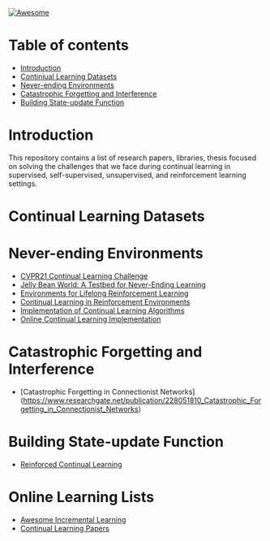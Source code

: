 [![Awesome](https://awesome.re/badge.svg)](https://awesome.re)

Table of contents
=================

<!--ts-->
   * [Introduction](#introduction)
   * [Continiual Learning Datasets](#continual-learning-datasets)
   * [Never-ending Environments](#never-ending-environments)
   * [Catastrophic Forgetting and Interference](#catastrophic-forgetting-and-interference)
   * [Building State-update Function](#building-state-update-function)
<!--te-->


Introduction
=================
This repository contains a list of research papers, libraries, thesis focused on solving the challenges that we face during continual learning in supervised, self-supervised, unsupervised, and reinforcement learning settings.

Continual Learning Datasets
=================

<!--ts-->

<!--te-->

Never-ending Environments
=================

<!--ts-->
* [CVPR21 Continual Learning Challenge](https://eval.ai/web/challenges/challenge-page/829/overview)
* [Jelly Bean World: A Testbed for Never-Ending Learning](https://arxiv.org/abs/2002.06306)
* [Environments for Lifelong Reinforcement Learning](https://arxiv.org/pdf/1811.10732.pdf)
* [Continual Learning in Reinforcement Environments](https://www.cs.utexas.edu/~ring/Ring-dissertation.pdf)
* [Implementation of Continual Learning Algorithms](https://github.com/GMvandeVen/continual-learning)
* [Online Continual Learning Implementation](https://github.com/RaptorMai/online-continual-learning)
<!--te-->

Catastrophic Forgetting and Interference
=================

<!--ts-->
* [Catastrophic Forgetting in Connectionist Networks] (https://www.researchgate.net/publication/228051810_Catastrophic_Forgetting_in_Connectionist_Networks)
<!--te-->

Building State-update Function
=================

<!--ts-->
* [Reinforced Continual Learning](https://papers.nips.cc/paper/2018/file/cee631121c2ec9232f3a2f028ad5c89b-Paper.pdf)
<!--te-->



Online Learning Lists
=================

<!--ts-->
* [Awesome Incremental Learning](https://github.com/xialeiliu/Awesome-Incremental-Learning)
* [Continual Learning Papers](https://github.com/optimass/continual_learning_papers)
<!--te-->
